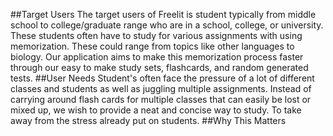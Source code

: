 ##Target Users
The target users of Freelit is student typically from middle school to college/graduate range who are in a school, college, or university. These students often have to study for various assignments with using memorization. These could range from topics like other languages to biology. Our application aims to make this memorization process faster through our easy to make study sets, flashcards, and random generated tests. 
##User Needs
Student's often face the pressure of a lot of different classes and students as well as juggling multiple assignments. Instead of carrying around flash cards for multiple classes that can easily be lost or mixed up, we wish to provide a neat and concise way to study. To take away from the stress already put on students.
##Why This Matters
